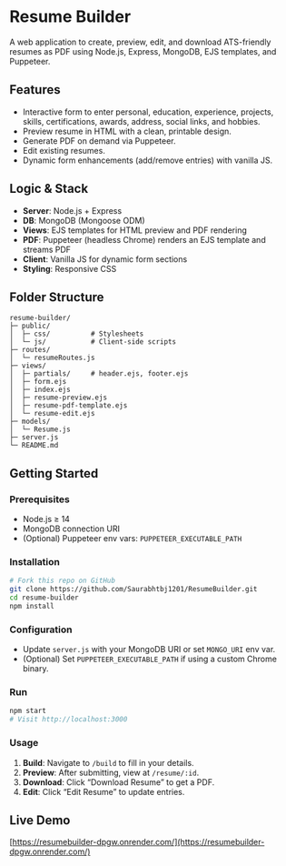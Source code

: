 # Resume Builder

A web application to create, preview, edit, and download ATS-friendly resumes as PDF using Node.js, Express, MongoDB, EJS templates, and Puppeteer.

## Features
- Interactive form to enter personal, education, experience, projects, skills, certifications, awards, address, social links, and hobbies.
- Preview resume in HTML with a clean, printable design.
- Generate PDF on demand via Puppeteer.
- Edit existing resumes.
- Dynamic form enhancements (add/remove entries) with vanilla JS.

## Logic & Stack
- **Server**: Node.js + Express  
- **DB**: MongoDB (Mongoose ODM)  
- **Views**: EJS templates for HTML preview and PDF rendering  
- **PDF**: Puppeteer (headless Chrome) renders an EJS template and streams PDF  
- **Client**: Vanilla JS for dynamic form sections  
- **Styling**: Responsive CSS  


## Folder Structure
```plaintext
resume-builder/
├─ public/
│  ├─ css/          # Stylesheets
│  └─ js/           # Client-side scripts
├─ routes/
│  └─ resumeRoutes.js
├─ views/
│  ├─ partials/     # header.ejs, footer.ejs
│  ├─ form.ejs
│  ├─ index.ejs
│  ├─ resume-preview.ejs
│  ├─ resume-pdf-template.ejs
│  └─ resume-edit.ejs
├─ models/
│  └─ Resume.js
├─ server.js
└─ README.md
```

## Getting Started
### Prerequisites
- Node.js ≥ 14
- MongoDB connection URI  
- (Optional) Puppeteer env vars: `PUPPETEER_EXECUTABLE_PATH`

### Installation
```bash
# Fork this repo on GitHub
git clone https://github.com/Saurabhtbj1201/ResumeBuilder.git
cd resume-builder
npm install
```

### Configuration
- Update `server.js` with your MongoDB URI or set `MONGO_URI` env var.
- (Optional) Set `PUPPETEER_EXECUTABLE_PATH` if using a custom Chrome binary.

### Run
```bash
npm start
# Visit http://localhost:3000
```

### Usage
1. **Build**: Navigate to `/build` to fill in your details.  
2. **Preview**: After submitting, view at `/resume/:id`.  
3. **Download**: Click “Download Resume” to get a PDF.  
4. **Edit**: Click “Edit Resume” to update entries.

## Live Demo
[https://resumebuilder-dpgw.onrender.com/](https://resumebuilder-dpgw.onrender.com/)
